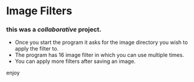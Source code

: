 <h1>Image Filters</h1>
<h3>this was a <em>collaborative</em> project.</h3>
<ul>
  <li>Once you start the program it asks for the image directory you wish to apply the filter to.</li>
  <li>The program has 16 image filter in which you can use multiple times.</li>
  <li>You can apply more filters after saving an image.</li>
</ul>
<span class="alert alert-info">enjoy</span>
